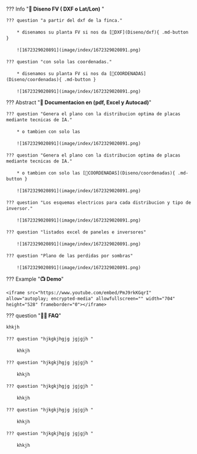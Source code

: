 <style> body { background-image: url('image/Peek 2023-01-04 21-17.gif'); background-repeat: no-repeat; background-attachment: fixed; /* background-size: cover; */ background-size: 100% 100%; } </style>

#

??? Info "**🚀 Diseno FV ( DXF o Lat/Lon)** "

    ??? question "a partir del dxf de la finca."

        * disenamos su planta FV si nos da [📐DXF](Diseno/dxf){ .md-button }

        ![1672329020891](image/index/1672329020891.png)

    ??? question "con solo las coordenadas."

        * disenamos su planta FV si nos da [📍COORDENADAS](Diseno/coordenadas){ .md-button }

        ![1672329020891](image/index/1672329020891.png)

??? Abstract "**🚀 Documentacion en (pdf, Excel y Autocad)**"

    ??? question "Genera el plano con la distribucion optima de placas mediante tecnicas de IA."

        * o tambien con solo las

        ![1672329020891](image/index/1672329020891.png)

    ??? question "Genera el plano con la distribucion optima de placas mediante tecnicas de IA."

        * o tambien con solo las [📍COORDENADAS](Diseno/coordenadas){ .md-button }

        ![1672329020891](image/index/1672329020891.png)

    ??? question "Los esquemas electricos para cada distribucion y tipo de inversor."

        ![1672329020891](image/index/1672329020891.png)

    ??? question "listados excel de paneles e inversores"

        ![1672329020891](image/index/1672329020891.png)

    ??? question "Plano de las perdidas por sombras"

        ![1672329020891](image/index/1672329020891.png)

??? Example "**📺 Demo**"

    <iframe src="https://www.youtube.com/embed/PmJ9rkKGqrI" allow="autoplay; encrypted-media" allowfullscreen="" width="704" height="528" frameborder="0"></iframe>

??? question "**🙋‍♀️ FAQ**"

    khkjh

    ??? question "hjkgkjhgjg jgjgjh "

        khkjh

    ??? question "hjkgkjhgjg jgjgjh "

        khkjh

    ??? question "hjkgkjhgjg jgjgjh "

        khkjh

    ??? question "hjkgkjhgjg jgjgjh "

        khkjh

    ??? question "hjkgkjhgjg jgjgjh "

        khkjh
